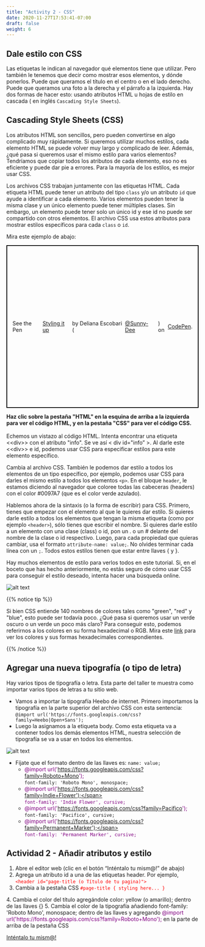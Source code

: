 ```yaml
---
title: "Activity 2 - CSS"
date: 2020-11-27T17:53:41-07:00
draft: false
weight: 6
---
```

## Dale estilo con CSS

Las etiquetas le indican al navegador qué elementos tiene que utilizar. Pero también le tenemos que decir como mostrar esos elementos, y dónde ponerlos. Puede que queramos el título en el centro o en el lado derecho. Puede que queramos una foto a la derecha y el párrafo a la izquierda. Hay dos formas de hacer esto: usando atributos HTML u hojas de estilo en cascada ( en inglés `Cascading Style Sheets`).

## Cascading Style Sheets (CSS)

Los atributos HTML son sencillos, pero pueden convertirse en algo complicado muy rápidamente. Si queremos utilizar muchos estilos, cada elemento HTML se puede volver muy largo y complicado de leer. Además, ¿qué pasa si queremos usar el mismo estilo para varios elementos? Tendríamos que copiar todos los atributos de cada elemento, eso no es eficiente y puede dar pie a errores. Para la mayoría de los estilos, es mejor usar CSS.

Los archivos CSS trabajan juntamente con las etiquetas HTML. Cada etiqueta HTML puede tener un atributo del tipo `class` y/o un atributo `id` que ayude a identificar a cada elemento. Varios elementos pueden tener la misma clase y un único elemento puede tener múltiples clases. Sin embargo, un elemento puede tener solo un único id y ese id no puede ser compartido con otros elementos. El archivo CSS usa estos atributos para mostrar estilos específicos para cada `class` o `id`.

Mira este ejemplo de abajo:
<p class="codepen" data-height="426" data-theme-id="dark" data-default-tab="css,result" data-user="Sunny-Dee" data-slug-hash="qgvpQE" style="height: 426px; box-sizing: border-box; display: flex; align-items: center; justify-content: center; border: 2px solid black; margin: 1em 0; padding: 1em;" data-pen-title="Styling it up"> See the Pen <a href="https://codepen.io/Sunny-Dee/pen/qgvpQE/"> Styling it up</a> by Deliana Escobari (<a href="https://codepen.io/Sunny-Dee">@Sunny-Dee</a>) on <a href="https://codepen.io">CodePen</a>.</p>
<script async src="//assets.codepen.io/assets/embed/ei.js"></script>
<b>Haz clic sobre la pestaña "HTML" en la esquina de arriba a la izquierda para ver el código HTML, y en la pestaña "CSS" para ver el código CSS.</b>
<br>
<br>
Echemos un vistazo al código HTML. Intenta encontrar una etiqueta <&lt;div&gt;> con el atributo "info". Se ve así < div id="info” >. Al darle este <&lt;div&gt;> e id, podemos usar CSS para especificar estilos para este elemento específico.

Cambia al archivo CSS. También le podemos dar estilo a todos los elementos de un tipo específico, por ejemplo, podemos usar CSS para darles el mismo estilo a todos los elementos `<p>`. En el bloque `header`, le estamos diciendo al navegador que coloree todas las cabeceras (headers) con el color #0097A7 (que es el color verde azulado).

Hablemos ahora de la sintaxis (o la forma de escribir) para CSS. Primero, tienes que empezar con el elemento al que le quieres dar estilo. Si quieres darle estilo a todos los elementos que tengan la misma etiqueta (como por ejemplo `<header>`), sólo tienes que escribir el nombre. Si quieres darle estilo a un elemento con una clase (class) o id, pon un . o un # delante del nombre de la clase o id respectivo. Luego, para cada propiedad que quieras cambiar, usa el formato `attribute-name: value;`. No olvides terminar cada línea con un `;`. Todos estos estilos tienen que estar entre llaves { y }.

Hay muchos elementos de estilo para verlos todos en este tutorial. Si, en el boceto que has hecho anteriormente, no estás seguro de cómo usar CSS para conseguir el estilo deseado, intenta hacer una búsqueda online.

![alt text](../media/web-search.gif "gif of web searching css")

{{% notice tip %}}

Si bien CSS entiende 140 nombres de colores tales como "green", "red" y "blue", esto puede ser todavía poco. ¿Qué pasa si queremos usar un verde oscuro o un verde un poco más claro? Para conseguir esto, podemos referirnos a los colores en su forma hexadecimal o RGB. Mira este [link](https://htmlcolorcodes.com/color-names/) para ver los colores y sus formas hexadecimales correspondientes.

{{% /notice %}}

## Agregar una nueva tipografía (o tipo de letra)

Hay varios tipos de tipografía o letra. Esta parte del taller te muestra como importar varios tipos de letras a tu sitio web. 

- Vamos a importar la tipografía Heebo de internet. Primero importamos la tipografía en la parte superior del archivo CSS con esta sentencia: 
`@import url('https://fonts.googleapis.com/css?family=Heebo|Open+Sans');`
- Luego la asignamos a la etiqueta body. Como esta etiqueta va a contener todos los demás elementos HTML, nuestra selección de tipografía se va a usar en todos los elementos.

![alt text](../media/bodytag.PNG "body tag example")

- Fíjate que el formato dentro de las llaves es: `name: value;`
  - <span style="color:purple">@import url('https://fonts.googleapis.com/css?family=Roboto+Mono'); </span><br> `font-family: 'Roboto Mono', monospace;`
  - <span style="color:purple"> @import url('https://fonts.googleapis.com/css?family=Indie+Flower');</span><br> `font-family: 'Indie Flower', cursive;`
  - <span style="color:purple">@import url('https://fonts.googleapis.com/css?family=Pacifico'); </span><br> `font-family: 'Pacifico', cursive;`
  - <span style="color:purple">@import url('https://fonts.googleapis.com/css?family=Permanent+Marker');</span><br> `font-family: 'Permanent Marker', cursive;`

## Actividad 2 - Añadir atributos y estilo 

1. Abre el editor web (clic en el botón “Inténtalo tu mism@!” de abajo)
2. Agrega un atributo id a una de las etiquetas header. Por ejemplo, 
<font color="red">`<header id="page-title (o Título de tu pagina)">`</font>
3. Cambia a la pestaña CSS 
<font color="red">`#page-title
{
  styling here...
}`
</font>
4. Cambia el color del título agregándole color: yellow (o amarillo); dentro de las llaves {}
5. Cambia el color de la tipografía añadiendo font-family: 'Roboto Mono', monospace; dentro de las llaves y agregando <span style="color:purple">@import url('https://fonts.googleapis.com/css?family=Roboto+Mono');</span> en la parte de arriba de la pestaña CSS

<a class="my-2 mx-4 btn btn-info" href="https://codepen.io/Sunny-Dee/pen/qgvpQE" target="_blank">Inténtalo tu mism@!</a>